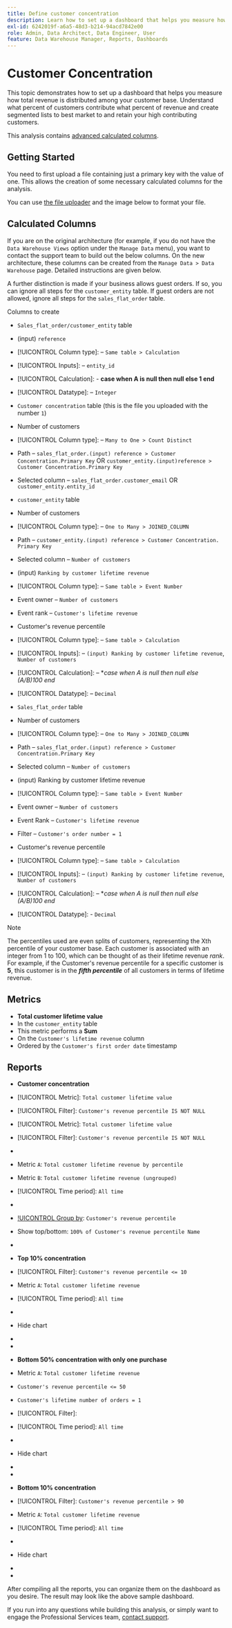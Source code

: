 ```yaml
---
title: Define customer concentration
description: Learn how to set up a dashboard that helps you measure how total revenue is distributed among your customer base.
exl-id: 6242019f-a6a5-48d3-b214-94acd7842e00
role: Admin, Data Architect, Data Engineer, User
feature: Data Warehouse Manager, Reports, Dashboards
---
```

# Customer Concentration

This topic demonstrates how to set up a dashboard that helps you measure how total revenue is distributed among your customer base. Understand what percent of customers contribute what percent of revenue and create segmented lists to best market to and retain your high contributing customers.

This analysis contains [advanced calculated columns](../data-warehouse-mgr/adv-calc-columns.md).

## Getting Started

You need to first upload a file containing just a primary key with the value of one. This allows the creation of some necessary calculated columns for the analysis.

You can use [the file uploader](../importing-data/connecting-data/using-file-uploader.md) and the image below to format your file.

## Calculated Columns

If you are on the original architecture (for example, if you do not have the `Data Warehouse Views` option under the `Manage Data` menu), you want to contact the support team to build out the below columns. On the new architecture, these columns can be created from the `Manage Data > Data Warehouse` page. Detailed instructions are given below.

A further distinction is made if your business allows guest orders. If so, you can ignore all steps for the `customer_entity` table. If guest orders are not allowed, ignore all steps for the `sales_flat_order` table.

Columns to create

* `Sales_flat_order/customer_entity` table
* (input) `reference`
* [!UICONTROL Column type]: – `Same table > Calculation`
* [!UICONTROL Inputs]: – `entity_id`
* [!UICONTROL Calculation]: - **case when A is null then null else 1 end**
* [!UICONTROL Datatype]: – `Integer`

* `Customer concentration` table (this is the file you uploaded with the number `1`)
* Number of customers
* [!UICONTROL Column type]: – `Many to One > Count Distinct`
* Path – `sales_flat_order.(input) reference > Customer Concentration.Primary Key` OR `customer_entity.(input)reference > Customer Concentration.Primary Key`
* Selected column – `sales_flat_order.customer_email` OR `customer_entity.entity_id`

* `customer_entity` table
* Number of customers
* [!UICONTROL Column type]: – `One to Many > JOINED_COLUMN`
* Path – `customer_entity.(input) reference > Customer Concentration. Primary Key`
* Selected column – `Number of customers`

* (input) `Ranking by customer lifetime revenue`
* [!UICONTROL Column type]: – `Same table > Event Number`
* Event owner – `Number of customers`
* Event rank – `Customer's lifetime revenue`

* Customer's revenue percentile
* [!UICONTROL Column type]: – `Same table > Calculation`
* [!UICONTROL Inputs]: – `(input) Ranking by customer lifetime revenue`, `Number of customers`
* [!UICONTROL Calculation]: – **case when A is null then null else (A/B)*100 end**
* [!UICONTROL Datatype]: – `Decimal`

* `Sales_flat_order` table
* Number of customers
* [!UICONTROL Column type]: – `One to Many > JOINED_COLUMN`
* Path – `sales_flat_order.(input) reference > Customer Concentration.Primary Key`
* Selected column – `Number of customers`

* (input) Ranking by customer lifetime revenue
* [!UICONTROL Column type]: – `Same table > Event Number`
* Event owner – `Number of customers`
* Event Rank – `Customer's lifetime revenue`
* Filter – `Customer's order number = 1`

* Customer's revenue percentile
* [!UICONTROL Column type]: – `Same table > Calculation`
* [!UICONTROL Inputs]: – `(input) Ranking by customer lifetime revenue`, `Number of customers`
* [!UICONTROL Calculation]: – **case when A is null then null else (A/B)*100 end**
* [!UICONTROL Datatype]: - `Decimal`

>[!NOTE]
>
>The percentiles used are even splits of customers, representing the Xth percentile of your customer base. Each customer is associated with an integer from 1 to 100, which can be thought of as their lifetime revenue *rank*. For example, if the Customer's revenue percentile for a specific customer is **5**, this customer is in the ***fifth percentile*** of all customers in terms of lifetime revenue.

## Metrics

* **Total customer lifetime value**
* In the `customer_entity` table
* This metric performs a **Sum**
* On the `Customer's lifetime revenue` column
* Ordered by the `Customer's first order date` timestamp

## Reports

* **Customer concentration**
* [!UICONTROL Metric]: `Total customer lifetime value`
* [!UICONTROL Filter]: `Customer's revenue percentile IS NOT NULL`

* [!UICONTROL Metric]: `Total customer lifetime value`
* [!UICONTROL Filter]: `Customer's revenue percentile IS NOT NULL`

* [!UICONTROL Group by]: `Independent`
* Metric `A`: `Total customer lifetime revenue by percentile`
* Metric `B`: `Total customer lifetime revenue (ungrouped)`
* [!UICONTROL Time period]: `All time`
* [!UICONTROL Interval]: `None`
* [!UICONTROL Group by]: `Customer's revenue percentile`
* Show top/bottom: `100% of Customer's revenue percentile Name`
* [!UICONTROL Chart type]: `Line`

* **Top 10% concentration**
* [!UICONTROL Filter]: `Customer's revenue percentile <= 10`

* Metric `A`: `Total customer lifetime revenue`
* [!UICONTROL Time period]: `All time`
* [!UICONTROL Interval]: `None`
* Hide chart
* [!UICONTROL Group by]: `Email`
* [!UICONTROL Chart type]: `Table`

* **Bottom 50% concentration with only one purchase**

* Metric `A`: `Total customer lifetime revenue`
* `Customer's revenue percentile <= 50`
* `Customer's lifetime number of orders = 1`
* [!UICONTROL Filter]:

* [!UICONTROL Time period]: `All time`
* [!UICONTROL Interval]: `None`
* Hide chart
* [!UICONTROL Group by]: `Email`
* [!UICONTROL Chart type]: `Table`

* **Bottom 10% concentration**
* [!UICONTROL Filter]: `Customer's revenue percentile > 90`

* Metric `A`: `Total customer lifetime revenue`
* [!UICONTROL Time period]: `All time`
* [!UICONTROL Interval]: `None`
* Hide chart
* [!UICONTROL Group by]: `Email`
* [!UICONTROL Chart type]: `Table`

After compiling all the reports, you can organize them on the dashboard as you desire. The result may look like the above sample dashboard.

If you run into any questions while building this analysis, or simply want to engage the Professional Services team, [contact support](https://experienceleague.adobe.com/docs/commerce-knowledge-base/kb/troubleshooting/miscellaneous/mbi-service-policies.html).
